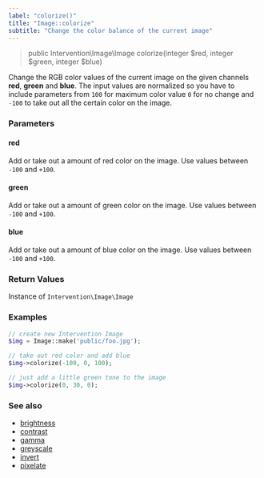 ```yaml
---
label: "colorize()"
title: "Image::colorize"
subtitle: "Change the color balance of the current image"
---
```


> public Intervention\Image\Image colorize(integer $red, integer $green, integer $blue)

Change the RGB color values of the current image on the given channels **red**, **green** and **blue**. The input values are normalized so you have to include parameters from ```100``` for maximum color value ```0``` for no change and ```-100``` to take out all the certain color on the image.

### Parameters

#### red
Add or take out a amount of red color on the image. Use values between `-100` and `+100`.

#### green
Add or take out a amount of green color on the image. Use values between `-100` and `+100`.

#### blue
Add or take out a amount of blue color on the image. Use values between `-100` and `+100`.


### Return Values
Instance of `Intervention\Image\Image`

### Examples

```php
// create new Intervention Image
$img = Image::make('public/foo.jpg');

// take out red color and add blue
$img->colorize(-100, 0, 100);

// just add a little green tone to the image
$img->colorize(0, 30, 0);
```

### See also

- [brightness](/v2/api/brightness)
- [contrast](/v2/api/contrast)
- [gamma](/v2/api/gamma)
- [greyscale](/v2/api/greyscale)
- [invert](/v2/api/invert)
- [pixelate](/v2/api/pixelate)
